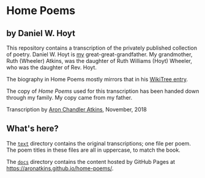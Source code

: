 # Home Poems

## by Daniel W. Hoyt

This repository contains a transcription of the privately published collection
of poetry. Daniel W. Hoyt is [my](https://github.com/aronatkins)
great-great-grandfather. My grandmother, Ruth (Wheeler) Atkins, was the
daughter of Ruth Williams (Hoyt) Wheeler, who was the daughter of Rev. Hoyt.

The biography in Home Poems mostly mirrors that in his [WikiTree
entry](https://www.wikitree.com/wiki/Hoyt-579).

The copy of _Home Poems_ used for this transcription has been handed down
through my family. My copy came from my father.

Transcription by [Aron Chandler Atkins](https://github.com/aronatkins),
November, 2018

## What's here?

The [`text`](text) directory contains the original transcriptions; one file
per poem. The poem titles in these files are all in uppercase, to match the
book.

The [`docs`](docs) directory contains the content hosted by GitHub Pages at
https://aronatkins.github.io/home-poems/.
